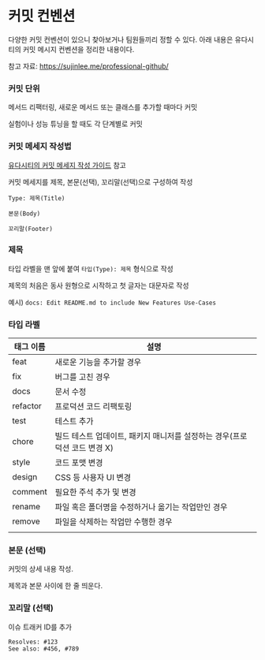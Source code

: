 # 커밋 컨벤션

다양한 커밋 컨벤션이 있으니 찾아보거나 팀원들끼리 정할 수 있다. 아래 내용은 유다시티의 커밋 메시지 컨벤션을 정리한 내용이다.

참고 자료: https://sujinlee.me/professional-github/



### 커밋 단위

메서드 리팩터링, 새로운 메서드 또는 클래스를 추가할 때마다 커밋

실험이나 성능 튜닝을 할 때도 각 단계별로 커밋



### 커밋 메세지 작성법

[유다시티의 커밋 메세지 작성 가이드](https://udacity.github.io/git-styleguide/) 참고

커밋 메세지를 제목, 본문(선택), 꼬리말(선택)으로 구성하여 작성

```
Type: 제목(Title)

본문(Body)

꼬리말(Footer)
```



### 제목

타입 라벨을 맨 앞에 붙여 `타입(Type): 제목` 형식으로 작성

제목의 처음은 동사 원형으로 시작하고 첫 글자는 대문자로 작성

예시) `docs: Edit README.md to include New Features Use-Cases`



### **타입 라벨**

| 태그 이름 | 설명                                                         |
| --------- | ------------------------------------------------------------ |
| feat      | 새로운 기능을 추가할 경우                                    |
| fix       | 버그를 고친 경우                                             |
| docs      | 문서 수정                                                    |
| refactor  | 프로덕션 코드 리팩토링                                       |
| test      | 테스트 추가                                                  |
| chore     | 빌드 테스트 업데이트, 패키지 매니저를 설정하는 경우(프로덕션 코드 변경 X) |
| style     | 코드 포맷 변경                                               |
| design    | CSS 등 사용자 UI 변경                                        |
| comment   | 필요한 주석 추가 및 변경                                     |
| rename    | 파일 혹은 폴더명을 수정하거나 옮기는 작업만인 경우           |
| remove    | 파일을 삭제하는 작업만 수행한 경우                           |
|           |                                                              |



### **본문 (선택)**

커밋의 상세 내용 작성.

제목과 본문 사이에 한 줄 띄운다.



### **꼬리말 (선택)**

이슈 트래커 ID를 추가

```
Resolves: #123
See also: #456, #789
```